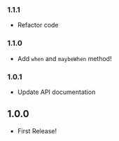 ### 1.1.1
- Refactor code

### 1.1.0
- Add `when` and `maybeWhen` method!

### 1.0.1
- Update API documentation

## 1.0.0
- First Release!
